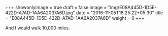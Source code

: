 +++
showonlyimage = true
draft = false
image = "img/E08A445D-1D5E-422D-A7AD-1AA6A2037A6D.jpg"
date = "2016-11-05T18:25:22+05:30"
title = "E08A445D-1D5E-422D-A7AD-1AA6A2037A6D"
weight = 0
+++

And I would walk 10,000 miles.

